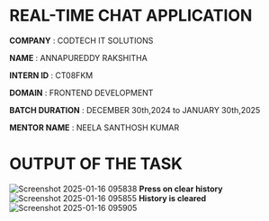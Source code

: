 # REAL-TIME CHAT APPLICATION

**COMPANY** : CODTECH IT SOLUTIONS 

**NAME** : ANNAPUREDDY RAKSHITHA

**INTERN ID** : CT08FKM

**DOMAIN** : FRONTEND DEVELOPMENT

**BATCH DURATION** : DECEMBER 30th,2024 to JANUARY 30th,2025

**MENTOR NAME** : NEELA SANTHOSH KUMAR 

# OUTPUT OF THE TASK 
![Screenshot 2025-01-16 095838](https://github.com/user-attachments/assets/812dcccf-2103-457c-8a01-050490ff5e6a)
**Press on clear history**
![Screenshot 2025-01-16 095855](https://github.com/user-attachments/assets/6ed460d9-81a6-4db0-b7db-f25de7a7f51e)
**History is cleared**
![Screenshot 2025-01-16 095905](https://github.com/user-attachments/assets/9201354c-2c5a-48c3-bcdf-9503c09cfcff)
